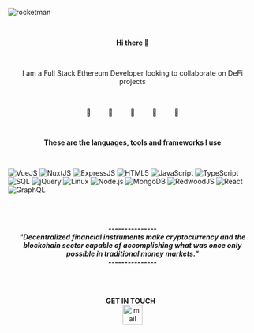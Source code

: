 
![rocketman](https://user-images.githubusercontent.com/19872990/119971908-db0b4e80-bfb1-11eb-8f56-69c4fbf0fea5.jpg)

  
<br>
<p align="center">
  <b>Hi there 👋 </b>
</p>
<br>

<p align="center">
I am a Full Stack Ethereum Developer looking to collaborate on DeFi projects
</p>

<br>
<p align="center">
🚀     &nbsp &nbsp  &nbsp &nbsp  🚀    &nbsp &nbsp  &nbsp &nbsp    🚀    &nbsp &nbsp  &nbsp &nbsp    🚀     &nbsp &nbsp   &nbsp &nbsp  🚀  
</p>
  
<br>






  


<p align="center">
<b>These are the languages, tools and frameworks I use </b>
</p>
<br>


![VueJS](https://img.shields.io/badge/-VueJS-000000?style=flat)
![NuxtJS](https://img.shields.io/badge/-NuxtJS-000000?style=flat)
![ExpressJS](https://img.shields.io/badge/-ExpressJS-000000?style=flat)
![HTML5](https://img.shields.io/badge/-HTML5-000000?style=flat&logo=HTML5)
![JavaScript](https://img.shields.io/badge/-JavaScript-000000?style=flat&logo=javascript)
![TypeScript](https://img.shields.io/badge/-TypeScript-000000?style=flat&logo=typescript&logoColor=007ACC)
![SQL](https://img.shields.io/badge/-SQL-000000?style=flat&logo=MySQL)
![jQuery](https://img.shields.io/badge/-jQuery-000000?style=flat&logo=jQuery&logoColor=0769AD)
![Linux](https://img.shields.io/badge/-Linux-000000?style=flat&logo=linux&logoColor=FCC624)
![Node.js](https://img.shields.io/badge/-Node.js-000000?style=flat&logo=node.js&logoColor=339933)
![MongoDB](https://img.shields.io/badge/-MongoDB-000000?style=flat)
![RedwoodJS](https://img.shields.io/badge/-RedwoodJS-000000?style=flat)
![React](https://img.shields.io/badge/-React-000000?style=flat&logo=React&logoColor=61DAFB)
![GraphQL](https://img.shields.io/badge/-GraphQL-000000?style=flat)


<br>
<br>
<p align="center"><b><i>---------------<br>"Decentralized financial instruments make cryptocurrency and the blockchain sector capable of accomplishing what was once only possible in traditional money markets." <br>--------------- </i></b></p>

<br>
<br>
<p align="center"><b>GET IN TOUCH</b> &nbsp;  <br> <a href="mailto:mag.begic_nedim@yahoo.com"><img src="https://www.vectorlogo.zone/logos/yahoo/yahoo-tile.svg" width="40 px" alt="mail"></a> </p>

